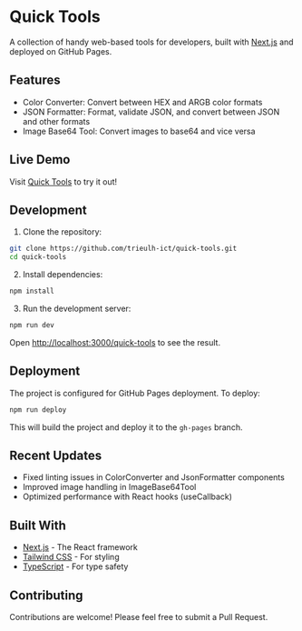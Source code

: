 # Quick Tools

A collection of handy web-based tools for developers, built with [Next.js](https://nextjs.org) and deployed on GitHub Pages.

## Features

- Color Converter: Convert between HEX and ARGB color formats
- JSON Formatter: Format, validate JSON, and convert between JSON and other formats
- Image Base64 Tool: Convert images to base64 and vice versa

## Live Demo

Visit [Quick Tools](https://trieulh-ict.github.io/quick-tools/) to try it out!

## Development

1. Clone the repository:
```bash
git clone https://github.com/trieulh-ict/quick-tools.git
cd quick-tools
```

2. Install dependencies:
```bash
npm install
```

3. Run the development server:
```bash
npm run dev
```

Open [http://localhost:3000/quick-tools](http://localhost:3000/quick-tools) to see the result.

## Deployment

The project is configured for GitHub Pages deployment. To deploy:

```bash
npm run deploy
```

This will build the project and deploy it to the `gh-pages` branch.

## Recent Updates

- Fixed linting issues in ColorConverter and JsonFormatter components
- Improved image handling in ImageBase64Tool
- Optimized performance with React hooks (useCallback)

## Built With

- [Next.js](https://nextjs.org/) - The React framework
- [Tailwind CSS](https://tailwindcss.com/) - For styling
- [TypeScript](https://www.typescriptlang.org/) - For type safety

## Contributing

Contributions are welcome! Please feel free to submit a Pull Request.
